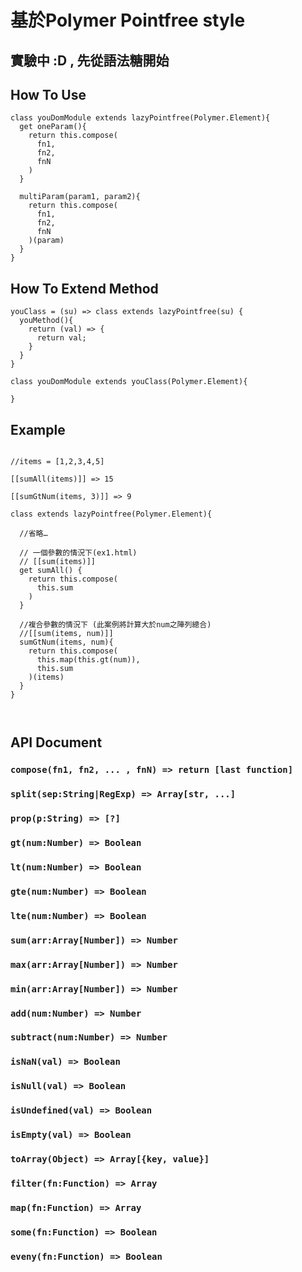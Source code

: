 # 基於Polymer Pointfree style

## 實驗中 :D , 先從語法糖開始

## How To Use

```
class youDomModule extends lazyPointfree(Polymer.Element){
  get oneParam(){
    return this.compose(
      fn1,
      fn2,
      fnN
    )
  }

  multiParam(param1, param2){
    return this.compose(
      fn1,
      fn2,
      fnN
    )(param)
  }
}
```

## How To Extend Method

```
youClass = (su) => class extends lazyPointfree(su) {
  youMethod(){
    return (val) => {
      return val;
    }
  }
}

class youDomModule extends youClass(Polymer.Element){

}

```

## Example

```

//items = [1,2,3,4,5]

[[sumAll(items)]] => 15

[[sumGtNum(items, 3)]] => 9

class extends lazyPointfree(Polymer.Element){

  //省略…

  // 一個參數的情況下(ex1.html)
  // [[sum(items)]]
  get sumAll() {
    return this.compose(
      this.sum
    )
  }

  //複合參數的情況下 (此案例將計算大於num之陣列總合)
  //[[sum(items, num)]]
  sumGtNum(items, num){
    return this.compose(
      this.map(this.gt(num)),
      this.sum
    )(items)
  }
}



```

## API Document

### `compose(fn1, fn2, ... , fnN) => return [last function] `

### `split(sep:String|RegExp) => Array[str, ...]`

### `prop(p:String) => [?]`

### `gt(num:Number) => Boolean`

### `lt(num:Number) => Boolean`

### `gte(num:Number) => Boolean`

### `lte(num:Number) => Boolean`

### `sum(arr:Array[Number]) => Number`

### `max(arr:Array[Number]) => Number`

### `min(arr:Array[Number]) => Number`

### `add(num:Number) => Number`

### `subtract(num:Number) => Number`

### `isNaN(val) => Boolean`

### `isNull(val) => Boolean`

### `isUndefined(val) => Boolean`

### `isEmpty(val) => Boolean`

### `toArray(Object) => Array[{key, value}]`

### `filter(fn:Function) => Array`

### `map(fn:Function) => Array`

### `some(fn:Function) => Boolean`

### `eveny(fn:Function) => Boolean`
